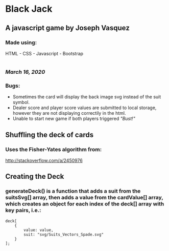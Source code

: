 # Black Jack

## A javascript game by Joseph Vasquez


### Made using:
HTML - 
CSS - 
Javascript - 
Bootstrap
#
### _March 16, 2020_
### Bugs:
* Sometimes the card will display the back image svg instead of the suit symbol.
* Dealer score and player score values are submitted to local storage, however they are not displaying correctily in the html.
* Unable to start new game if both players triggered _"Bust!"_

## Shuffling the deck of cards
### Uses the Fisher-Yates algorithm from:
http://stackoverflow.com/a/2450976

## Creating the Deck
### generateDeck() is a function that adds a suit from the suitsSvg[] array, then adds a value from the cardValue[] array, which creates an object for each index of the deck[] array with key pairs, i.e.:
```
deck[
    {
        value: value,
        suit: "svg/Suits_Vectors_Spade.svg"
    }
];
